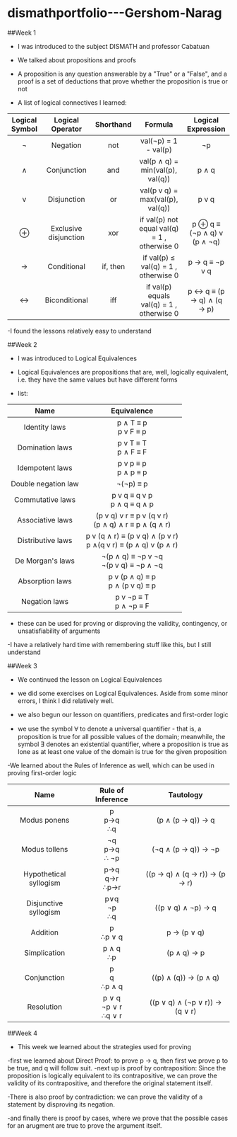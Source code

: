 # dismathportfolio---Gershom-Narag

##Week 1
- I was introduced to the subject DISMATH and professor Cabatuan

- We talked about propositions and proofs

- A proposition is any question answerable by a "True" or a "False", and a proof is a set of deductions that prove whether the proposition is true or not

- A list of logical connectives I learned:

| Logical Symbol  |  Logical Operator     | Shorthand | Formula                                       | Logical Expression             |
| :-------------: |:---------------------:|:---------:|:---------------------------------------------:|:-----------------------------:|
| ¬               | Negation              | not       | val(¬p) = 1 - val(p)                          | ¬p                           |
| ∧               | Conjunction           | and       | val(p ∧ q) = min(val(p), val(q))              | p ∧ q                          
| v               | Disjunction           | or        | val(p v q) = max(val(p), val(q))              | p v q                        |
| ⊕              | Exclusive disjunction | xor       | if val(p)  not equal val(q) = 1 , otherwise  0|  p ⊕ q  ≡ (¬p ∧ q) v (p ∧ ¬q) |
| →               | Conditional           | if, then  | if val(p)  ≤ val(q) = 1 , otherwise  0        | p → q ≡  ¬p v q              |
| ↔               | Biconditional         | iff       | if val(p) equals val(q) = 1 , otherwise  0    |  p ↔ q ≡ (p → q) ∧ (q → p)    |

-I found the lessons relatively easy to understand

##Week 2

- I was introduced to Logical Equivalences

- Logical Equivalences are propositions that are, well, logically equivalent, i.e. they have the same values but have different forms
- list:

|         Name        |                           Equivalence                                 |
|:-------------------:|:--------------------------------------------------------------------: |
|    Identity laws    |                      p ∧ T ≡ p <br> p v F ≡ p                         |
|   Domination laws   |                       p v T ≡ T <br> p ∧ F ≡ F                        |
|   Idempotent laws   |                       p v p ≡ p <br> p ∧ p ≡ p                        |
| Double negation law |                            ¬(¬p) ≡ p                                  |
|   Commutative laws  |                   p v q ≡ q v p <br> p ∧ q ≡ q ∧ p                    |
|   Associative laws  |       (p v q) v r ≡ p v (q v r) <br> (p ∧ q) ∧ r ≡ p ∧ (q ∧ r)        |
|  Distributive laws  | p v (q ∧ r) ≡ (p v q) ∧ (p v r) <br>  p ∧(q v r) ≡ (p ∧ q) v (p ∧ r)  |
|   De Morgan's laws  |              ¬(p ∧ q) ≡ ¬p v ¬q <br> ¬(p v q) ≡ ¬p ∧ ¬q               |
|   Absorption laws   |                 p v (p ∧ q) ≡ p <br> p ∧ (p v q) ≡ p                  |
|    Negation laws    |                     p v ¬p ≡ T <br> p ∧ ¬p ≡ F                        |

- these can be used for proving or disproving the validity, contingency, or unsatisfiability of arguments

-I have a relatively hard time with remembering stuff like this, but I still understand

##Week 3

- We continued the lesson on Logical Equivalences

- we did some exercises on Logical Equivalences. Aside from some minor errors, I think I did relatively well.

- we also begun our lesson on quantifiers, predicates and first-order logic

- we use the symbol Ɐ to denote a universal quantifier -  that is, a proposition is true for all possible values of the domain; meanwhile, the symbol Ǝ denotes an existential quantifier, where a proposition is true as lone as at least one value of the domain is true for the given proposition

-We learned about the Rules of Inference as well, which can be used in proving first-order logic


|          Name          |   Rule of Inference       |            Tautology           |
|:---------------------: |:-------------------------:|:-----------------------------:|
|      Modus ponens      |       p<br>p→q<br>∴q      |        (p ∧ (p → q)) → q       |
|      Modus tollens     |     ¬q<br>p→q<br>∴ ¬p     |       (¬q ∧ (p → q)) → ¬p      |
| Hypothetical syllogism |     p→q<br>q→r<br>∴p→r    |  ((p → q) ∧ (q → r)) → (p → r) |
|  Disjunctive syllogism |      p∨q<br>¬p<br>∴q      |       ((p ∨ q) ∧ ¬p) → q       |
|        Addition        |       p<br>∴p ∨ q         |           p → (p ∨ q)          |
|      Simplication      |       p ∧ q<br>∴p         |           (p ∧ q) → p          |
|       Conjunction      |      p<br>q<br>∴p ∧ q     |      ((p) ∧ (q)) → (p ∧ q)     |
|       Resolution       | p ∨ q<br>¬p ∨ r<br>∴q ∨ r | ((p ∨ q) ∧ (¬p ∨ r)) → (q ∨ r) |

##Week 4

- This week we learned about the strategies used for proving

-first we learned about Direct Proof: to prove p → q, then first we prove p to be true, and q will follow suit.
-next up is proof by contraposition: Since the proposition is logically equivalent to its contrapositive, we can prove the validity of its contrapositive, and therefore the original statement itself.

-There is also proof by contradiction: we can prove the validity of a statement by disproving its negation.

-and finally there is proof by cases, where we prove that the possible cases for an arugment are true to prove the argument itself.

